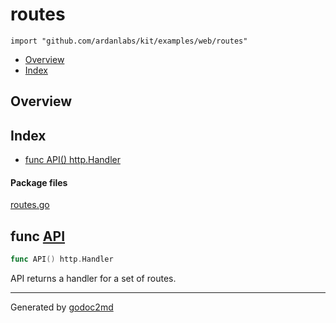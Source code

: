 

# routes
`import "github.com/ardanlabs/kit/examples/web/routes"`

* [Overview](#pkg-overview)
* [Index](#pkg-index)

## <a name="pkg-overview">Overview</a>



## <a name="pkg-index">Index</a>
* [func API() http.Handler](#API)


#### <a name="pkg-files">Package files</a>
[routes.go](/src/github.com/ardanlabs/kit/examples/web/routes/routes.go) 





## <a name="API">func</a> [API](/src/target/routes.go?s=549:572#L17)
``` go
func API() http.Handler
```
API returns a handler for a set of routes.








- - -
Generated by [godoc2md](http://godoc.org/github.com/davecheney/godoc2md)
